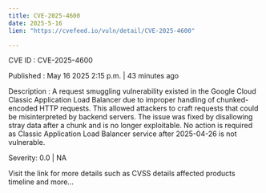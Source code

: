 ```yaml
---
title: CVE-2025-4600
date: 2025-5-16
lien: "https://cvefeed.io/vuln/detail/CVE-2025-4600"

---
```


CVE ID : CVE-2025-4600

Published :  May 16
2025
2:15 p.m. | 43 minutes ago

Description : A request smuggling vulnerability existed in the Google Cloud Classic Application Load Balancer due to improper handling of chunked-encoded HTTP requests. This allowed attackers to craft requests that could be misinterpreted by backend servers. The issue was fixed by disallowing stray data after a chunk
and is no longer exploitable. No action is required as Classic Application Load Balancer service after 2025-04-26 is not vulnerable.

Severity: 0.0 | NA

Visit the link for more details
such as CVSS details
affected products
timeline
and more...
